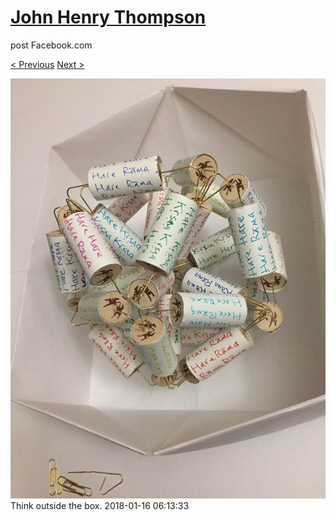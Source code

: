 # [John Henry Thompson](../README.md)
post Facebook.com

[< Previous](2018-01-16-1.md) [Next >](2018-01-15-1.md)

[![](../media/2018-01-16/Timeline-Photos-Think-outside-the-box-1.jpg)](../README.md)
Think outside the box.
2018-01-16 06:13:33